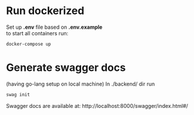 # Run dockerized
Set up **.env** file based on **.env.example** <br>
to start all containers run:
```sh
docker-compose up
```



# Generate swagger docs
(having go-lang setup on local machine)
In ./backend/ dir run
```sh
swag init
```
Swagger docs are available at:
http://localhost:8000/swagger/index.html#/
